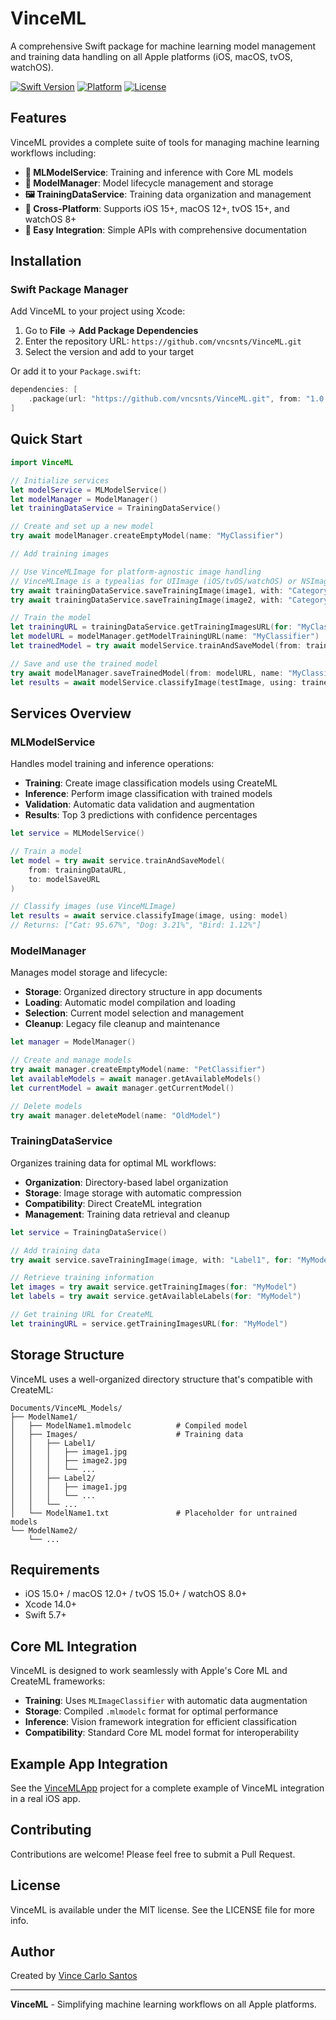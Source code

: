 # VinceML


A comprehensive Swift package for machine learning model management and training data handling on all Apple platforms (iOS, macOS, tvOS, watchOS).

[![Swift Version](https://img.shields.io/badge/Swift-5.7+-orange.svg)](https://swift.org)
[![Platform](https://img.shields.io/badge/Platform-iOS%2015%2B%20%7C%20macOS%2012%2B%20%7C%20tvOS%2015%2B%20%7C%20watchOS%208%2B-blue.svg)](https://developer.apple.com)
[![License](https://img.shields.io/badge/License-MIT-green.svg)](LICENSE)

## Features

VinceML provides a complete suite of tools for managing machine learning workflows including:

- **🧠 MLModelService**: Training and inference with Core ML models
- **📁 ModelManager**: Model lifecycle management and storage  
- **🖼️ TrainingDataService**: Training data organization and management
- **📱 Cross-Platform**: Supports iOS 15+, macOS 12+, tvOS 15+, and watchOS 8+
- **🔧 Easy Integration**: Simple APIs with comprehensive documentation

## Installation

### Swift Package Manager

Add VinceML to your project using Xcode:

1. Go to **File** → **Add Package Dependencies**
2. Enter the repository URL: `https://github.com/vncsnts/VinceML.git`
3. Select the version and add to your target

Or add it to your `Package.swift`:

```swift
dependencies: [
    .package(url: "https://github.com/vncsnts/VinceML.git", from: "1.0.0")
]
```

## Quick Start

```swift
import VinceML

// Initialize services
let modelService = MLModelService()
let modelManager = ModelManager()
let trainingDataService = TrainingDataService()

// Create and set up a new model
try await modelManager.createEmptyModel(name: "MyClassifier")

// Add training images

// Use VinceMLImage for platform-agnostic image handling
// VinceMLImage is a typealias for UIImage (iOS/tvOS/watchOS) or NSImage (macOS)
try await trainingDataService.saveTrainingImage(image1, with: "Category1", for: "MyClassifier")
try await trainingDataService.saveTrainingImage(image2, with: "Category2", for: "MyClassifier")

// Train the model
let trainingURL = trainingDataService.getTrainingImagesURL(for: "MyClassifier")
let modelURL = modelManager.getModelTrainingURL(name: "MyClassifier")
let trainedModel = try await modelService.trainAndSaveModel(from: trainingURL, to: modelURL)

// Save and use the trained model
try await modelManager.saveTrainedModel(from: modelURL, name: "MyClassifier")
let results = await modelService.classifyImage(testImage, using: trainedModel)
```

## Services Overview

### MLModelService

Handles model training and inference operations:

- **Training**: Create image classification models using CreateML
- **Inference**: Perform image classification with trained models  
- **Validation**: Automatic data validation and augmentation
- **Results**: Top 3 predictions with confidence percentages

```swift
let service = MLModelService()

// Train a model
let model = try await service.trainAndSaveModel(
    from: trainingDataURL,
    to: modelSaveURL
)

// Classify images (use VinceMLImage)
let results = await service.classifyImage(image, using: model)
// Returns: ["Cat: 95.67%", "Dog: 3.21%", "Bird: 1.12%"]
```

### ModelManager

Manages model storage and lifecycle:

- **Storage**: Organized directory structure in app documents
- **Loading**: Automatic model compilation and loading
- **Selection**: Current model selection and management
- **Cleanup**: Legacy file cleanup and maintenance

```swift
let manager = ModelManager()

// Create and manage models
try await manager.createEmptyModel(name: "PetClassifier")
let availableModels = await manager.getAvailableModels()
let currentModel = await manager.getCurrentModel()

// Delete models
try await manager.deleteModel(name: "OldModel")
```

### TrainingDataService

Organizes training data for optimal ML workflows:

- **Organization**: Directory-based label organization
- **Storage**: Image storage with automatic compression
- **Compatibility**: Direct CreateML integration
- **Management**: Training data retrieval and cleanup

```swift
let service = TrainingDataService()

// Add training data
try await service.saveTrainingImage(image, with: "Label1", for: "MyModel") // image is VinceMLImage

// Retrieve training information
let images = try await service.getTrainingImages(for: "MyModel")
let labels = try await service.getAvailableLabels(for: "MyModel")

// Get training URL for CreateML
let trainingURL = service.getTrainingImagesURL(for: "MyModel")
```

## Storage Structure

VinceML uses a well-organized directory structure that's compatible with CreateML:

```
Documents/VinceML_Models/
├── ModelName1/
│   ├── ModelName1.mlmodelc          # Compiled model
│   ├── Images/                      # Training data
│   │   ├── Label1/
│   │   │   ├── image1.jpg
│   │   │   ├── image2.jpg
│   │   │   └── ...
│   │   ├── Label2/
│   │   │   ├── image1.jpg
│   │   │   └── ...
│   │   └── ...
│   └── ModelName1.txt               # Placeholder for untrained models
└── ModelName2/
    └── ...
```

## Requirements

- iOS 15.0+ / macOS 12.0+ / tvOS 15.0+ / watchOS 8.0+
- Xcode 14.0+
- Swift 5.7+

## Core ML Integration

VinceML is designed to work seamlessly with Apple's Core ML and CreateML frameworks:

- **Training**: Uses `MLImageClassifier` with automatic data augmentation
- **Storage**: Compiled `.mlmodelc` format for optimal performance
- **Inference**: Vision framework integration for efficient classification
- **Compatibility**: Standard Core ML model format for interoperability

## Example App Integration

See the [VinceMLApp](https://github.com/vncsnts/VinceMLApp) project for a complete example of VinceML integration in a real iOS app.

## Contributing

Contributions are welcome! Please feel free to submit a Pull Request.

## License

VinceML is available under the MIT license. See the LICENSE file for more info.

## Author

Created by [Vince Carlo Santos](https://github.com/vncsnts)

---

**VinceML** - Simplifying machine learning workflows on all Apple platforms.
